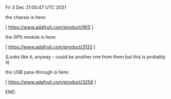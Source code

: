 Fri  3 Dec 21:00:47 UTC 2021

the chassis is here:

  [ https://www.adafruit.com/product/905 ]

the GPS module is here:

  [ https://www.adafruit.com/product/3133 ]

(Looks like it, anyway - could be another one from them but this is probably it)

the USB pass-through is here:

  [ https://www.adafruit.com/product/3258 ]


END.
